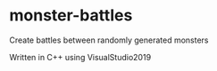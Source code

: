 # monster-battles
Create battles between randomly generated monsters

Written in C++ using VisualStudio2019
